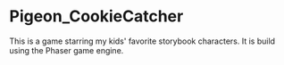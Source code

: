# Pigeon_CookieCatcher
This is a game starring my kids' favorite storybook characters.  It is build using the Phaser game engine.
